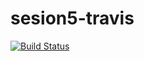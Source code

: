 # sesion5-travis
[![Build Status](https://travis-ci.com/organizacion-sesion-3-sergio-galisteo/sesion5-travis.svg?branch=master)](https://travis-ci.com/organizacion-sesion-3-sergio-galisteo/sesion5-travis)
